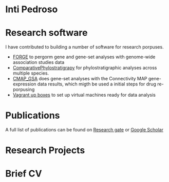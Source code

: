 Inti Pedroso
============

# Research software
I have contributed to building a number of software for research porpuses.
* [FORGE](https://github.com/inti/FORGE/wiki) to pergorm gene and gene-set analyses with genome-wide association studies data
* [ComparativePhylostratigrapy](https://github.com/inti/Comparative-Phylostratigraphy) for phylostratigraphic analyses across multiple species.
* [CMAP_GSA](https://github.com/inti/CMAP_GSA) does gene-set analyses with the Connectivity MAP gene-expression data results, which migth be used a initial steps for drug re-porpusing
* [Vagrant up boxes](https://github.com/inti/vagrantboxes) to set up virtual machines ready for data analysis


# Publications
A full list of publications can be found on [Research gate](https://www.researchgate.net/profile/Inti_Pedroso/) or [Google Scholar](http://scholar.google.com/citations?hl=en&user=XgMMp58AAAAJ)

# Research Projects

# Brief CV
